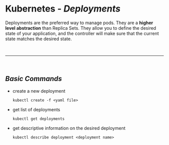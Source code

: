 # Kubernetes - ***Deployments***

Deployments are the preferred way to manage pods. They are a **higher level abstraction** than Replica Sets. They allow you to define the desired state of your application, and the controller will make sure that the current state matches the desired state. 

<br>

___

<br>

## ***Basic Commands***

* create a new deployment

    ``` 
    kubectl create -f <yaml file>
    ```

* get list of deployments

    ```
    kubectl get deployments
    ```

* get descriptive information on the desired deployment

    ```
    kubectl describe deployment <deployment name>
    ```

